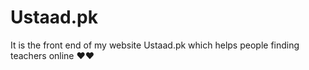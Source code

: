 # Ustaad.pk
It is the front end of my website Ustaad.pk which helps people finding teachers online ❤❤
